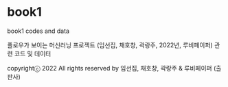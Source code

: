 # book1
book1 codes and data

플로우가 보이는 머신러닝 프로젝트 (임선집, 채호창, 곽랑주, 2022년, 루비페이퍼) 관련 코드 및 데이터

copyrightⓒ 2022 All rights reserved by 임선집, 채호창, 곽랑주 & 루비페이퍼 (출판사)

